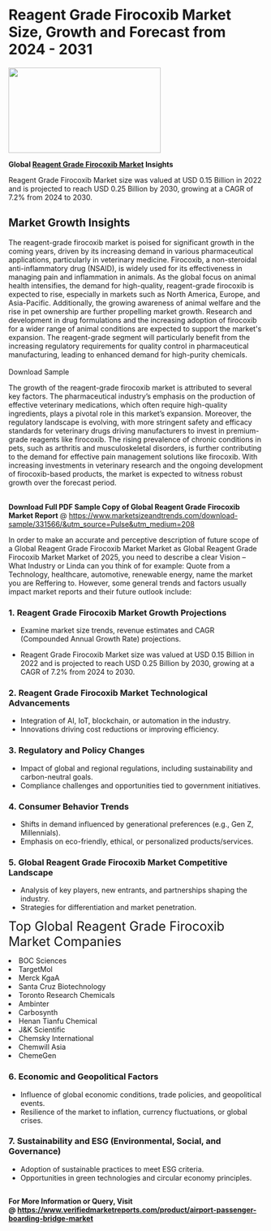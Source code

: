 <H1>Reagent Grade Firocoxib Market Size, Growth and Forecast from 2024 - 2031</H1><img class="aligncenter size-medium wp-image-584254" src="https://thirdeyenews.in/wp-content/uploads/2024/09/Global-Market-Research-300x168.jpeg" alt="" width="300" height="168" /><p><strong>Global&nbsp;<a href="https://www.marketsizeandtrends.com/download-sample/331566/&amp;utm_source=Pulse&amp;utm_medium=208">Reagent Grade Firocoxib Market</a> Insights</strong></p><p>Reagent Grade Firocoxib Market size was valued at USD 0.15 Billion in 2022 and is projected to reach USD 0.25 Billion by 2030, growing at a CAGR of 7.2% from 2024 to 2030.</p><p><h2>Market Growth Insights</h2> <p>The reagent-grade firocoxib market is poised for significant growth in the coming years, driven by its increasing demand in various pharmaceutical applications, particularly in veterinary medicine. Firocoxib, a non-steroidal anti-inflammatory drug (NSAID), is widely used for its effectiveness in managing pain and inflammation in animals. As the global focus on animal health intensifies, the demand for high-quality, reagent-grade firocoxib is expected to rise, especially in markets such as North America, Europe, and Asia-Pacific. Additionally, the growing awareness of animal welfare and the rise in pet ownership are further propelling market growth. Research and development in drug formulations and the increasing adoption of firocoxib for a wider range of animal conditions are expected to support the market's expansion. The reagent-grade segment will particularly benefit from the increasing regulatory requirements for quality control in pharmaceutical manufacturing, leading to enhanced demand for high-purity chemicals. <br><br>Download Sample</p> <p>The growth of the reagent-grade firocoxib market is attributed to several key factors. The pharmaceutical industry’s emphasis on the production of effective veterinary medications, which often require high-quality ingredients, plays a pivotal role in this market’s expansion. Moreover, the regulatory landscape is evolving, with more stringent safety and efficacy standards for veterinary drugs driving manufacturers to invest in premium-grade reagents like firocoxib. The rising prevalence of chronic conditions in pets, such as arthritis and musculoskeletal disorders, is further contributing to the demand for effective pain management solutions like firocoxib. With increasing investments in veterinary research and the ongoing development of firocoxib-based products, the market is expected to witness robust growth over the forecast period. <br><br></p><p><span class=""><strong>Download Full PDF Sample Copy of Global Reagent Grade Firocoxib Market Report</strong> @ <a href="https://www.marketsizeandtrends.com/download-sample/331566/&amp;utm_source=Pulse&amp;utm_medium=208" target="_blank">https://www.marketsizeandtrends.com/download-sample/331566/&amp;utm_source=Pulse&amp;utm_medium=208</a></span></p><p>In order to make an accurate and perceptive description of future scope of a Global&nbsp;Reagent Grade Firocoxib Market Market as Global&nbsp;Reagent Grade Firocoxib Market Market of 2025, you need to describe a clear Vision &ndash; What Industry or Linda can you think of for example: Quote from a Technology, healthcare, automotive, renewable energy, name the market you are Reffering to. However, some general trends and factors usually impact market reports and their future outlook include:</p><h3>1.&nbsp;<strong>Reagent Grade Firocoxib Market Growth Projections</strong></h3><ul><li>Examine market size trends, revenue estimates and CAGR (Compounded Annual Growth Rate) projections.</li><li><p>Reagent Grade Firocoxib Market size was valued at USD 0.15 Billion in 2022 and is projected to reach USD 0.25 Billion by 2030, growing at a CAGR of 7.2% from 2024 to 2030.</p></li></ul><h3>2.&nbsp;<strong>Reagent Grade Firocoxib Market Technological Advancements</strong></h3><ul><li>Integration of AI, IoT, blockchain, or automation in the industry.</li><li>Innovations driving cost reductions or improving efficiency.</li></ul><h3>3.&nbsp;<strong>Regulatory and Policy Changes</strong></h3><ul><li>Impact of global and regional regulations, including sustainability and carbon-neutral goals.</li><li>Compliance challenges and opportunities tied to government initiatives.</li></ul><h3>4.&nbsp;<strong>Consumer Behavior Trends</strong></h3><ul><li>Shifts in demand influenced by generational preferences (e.g., Gen Z, Millennials).</li><li>Emphasis on eco-friendly, ethical, or personalized products/services.</li></ul><h3>5.&nbsp;<strong>Global Reagent Grade Firocoxib Market Competitive Landscape</strong></h3><ul><li>Analysis of key players, new entrants, and partnerships shaping the industry.</li><li>Strategies for differentiation and market penetration.</li></ul><p data-pm-slice="1 1 []"><span style="color: inherit; font-family: inherit; font-size: 25px;">Top Global Reagent Grade Firocoxib Market Companies</span></p><div class="" data-test-id=""><p><li>BOC Sciences</li><li> TargetMol</li><li> Merck KgaA</li><li> Santa Cruz Biotechnology</li><li> Toronto Research Chemicals</li><li> Ambinter</li><li> Carbosynth</li><li> Henan Tianfu Chemical</li><li> J&K Scientific</li><li> Chemsky International</li><li> Chemwill Asia</li><li> ChemeGen</li></p></div><h3>6.&nbsp;<strong>Economic and Geopolitical Factors</strong></h3><ul><li>Influence of global economic conditions, trade policies, and geopolitical events.</li><li>Resilience of the market to inflation, currency fluctuations, or global crises.</li></ul><h3>7.&nbsp;<strong>Sustainability and ESG (Environmental, Social, and Governance)</strong></h3><ul><li>Adoption of sustainable practices to meet ESG criteria.</li><li>Opportunities in green technologies and circular economy principles.</li></ul><h2><strong style="font-size: 14px;">For More Information or Query, Visit @&nbsp;</strong><a style="background-color: #ffffff; font-size: 14px;" href="https://www.marketsizeandtrends.com/report/reagent-grade-firocoxib-market/" target="_blank">https://www.verifiedmarketreports.com/product/airport-passenger-boarding-bridge-market</a></h2>
